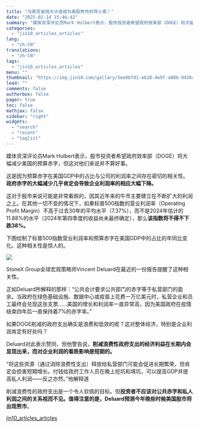 ```yaml
---
title: "马斯克省钱大计或成为美股熊市的导火索！"
date: "2025-02-14 15:46:42"
summary: "媒体资深评论员Mark Hulbert表示，股市投资者希望政府效率部（DOGE）将大幅减少美国的预算..."
categories:
  - "jin10_articles_articles"
lang:
  - "zh-CN"
translations:
  - "zh-CN"
tags:
  - "jin10_articles_articles"
menu: ""
thumbnail: "https://img.jin10.com/gallary/5ee6bfd1-eb28-4e9f-a88b-9436a6368b83.png/lite"
lead: ""
comments: false
authorbox: false
pager: true
toc: false
mathjax: false
sidebar: "right"
widgets:
  - "search"
  - "recent"
  - "taglist"
---
```


媒体资深评论员Mark Hulbert表示，股市投资者希望政府效率部（DOGE）将大幅减少美国的预算赤字，但这对他们来说并不算好事。

这是因为预算赤字在美国GDP中的占比与公司的利润率之间存在密切的相关性。**政府赤字的大幅减少几乎肯定会导致企业利润率的相应大幅下降。**

这对于股市来说可能是非常看跌的，因其近年来的牛市主要建立在不断扩大的利润之上。在其他一切不变的情况下，如果标普500指数的营业利润率（Operating Profit Margin）不高于过去30年的平均水平（7.37%），而不是2024年估计的11.88%的水平（2024年第四季度的收益尚未最终确定），那么**该指数将不得不下跌38%。**

下图绘制了标普500指数营业利润率和预算赤字在美国GDP中的占比的年同比变化。这种相关性是惊人的。

![](https://img.jin10.com/news/25/02/xYiEIlbKY95ggMKhs-iZS.png)




StoneX Group全球宏观策略师Vincent Deluard在最近的一份报告提醒了这种相关性。

正如Deluard所解释的那样：“公共会计要求公共部门的赤字等于私营部门的盈余。当政府在绿色基础设施、数据中心或疫苗上花费一万亿美元时，私营企业和员工最终会兑现这张支票……美国的增长和利润率一直异常高，因为美国政府在疫情结束四年后一直保持着7%的赤字率。”

如果DOGE削减的政府支出确实是浪费和低效的呢？这对整体经济，特别是企业利润肯定有好处吗？

Deluard对此表示赞同，但他警告说，**削减浪费性政府支出的经济利益在长期内会显现出来，而对企业利润的看跌影响是短期的。**

“将这些资源（通过消除浪费性支出）释放给私营部门可能会促进长期繁荣，但肯定会损害短期增长。付钱给政府工作人员在晚上挖坑和填坑，可以提高GDP并提高私人利润——反之亦然。”他解释道

削减浪费性的政府支出是一个令人钦佩的目标。但**投资者不应该对公共赤字和私人利润之间的关系视而不见。**值得注意的是，Deluard预测**今年晚些时候美国股市将出现熊市**。

[jin10_articles_articles](https://xnews.jin10.com/details/163260)
